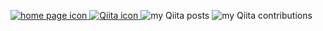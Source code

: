 <p>
  <a href="https://probabilityhill.github.io/portfolio/" target="_blank" rel="noopener">
    <img alt="home page icon" src="https://img.shields.io/badge/-HP-red?style=flat&amp;logo=homeassistant&amp;logoColor=white">
  </a>  
  <a href="http://qiita.com/probabilityhill" target="_blank" rel="noopener">
    <img alt="Qiita icon" src="https://img.shields.io/badge/-Qiita-55C500?style=flat&amp;logo=qiita&amp;logoColor=white">
  </a>
  <img alt="my Qiita posts" src="https://qiita-badge.apiapi.app/s/probabilityhill/posts.svg" />
  <img alt="my Qiita contributions" src="https://qiita-badge.apiapi.app/s/probabilityhill/contributions.svg" />
</p>

<!-- - 

<p>
  <img alt="Top Langs" height="150" src="https://github-readme-stats.vercel.app/api/top-langs/?username=probabilityhill&layout=compact&hide_title=true&hide_border=true&langs_count=10&theme=dracula&count_private=true" />
</p>

<br>

🧬💊🩸🍂🗿🕯️🥑🍋🧀🥩🍚🍣🍰🫖🔰🎴 
2022/07/30現在
- 取り組み中：ポートフォリオ更新, Qiitaに記事投稿, LINE Bot「みのる計算機」制作, LINE Bot「ことばさがし」メンテナンス, 「おかだ歯科クリニック」HP メンテナンス
- 一時停止：TwitterAPIとGPT2を用いたツイートの学習と文生成
- 取り組みたい：Processing, LINE Bot制作
- 興味のあること：自然言語処理（特に文生成）, Webデザイン, LIFF
- よく使う：HTML, Pug, CSS, stylus, Python, JavaScript, Google Apps Script
- たまに使う：C#, Processing(Java)
- 使ったことがある：Prolog, R
<br>

- エディタ：Atom
- ターミナル：Windows Terminal
- シェル：PowerShell, Git Bash
- Git関連：Git, GitHub, Bitbucket, Git Bash
- Web関連ツール：Prepros, FFFTP, Google Search Console, Google Analytics, Heroku, PythonAnywhere
- 画像作成/編集：Inkscape, ibisPaint, PowerPoint
- GPUクラウドサービス：Gradient, Google Colaboratory
-->

